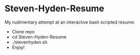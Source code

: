 # Steven-Hyden-Resume  
My rudimentary attempt at an interactive bash scripted resume:
  * Clone repo
  * cd Steven-Hyden-Resume
  * ./stevenhyden.sh
  * Enjoy!	
